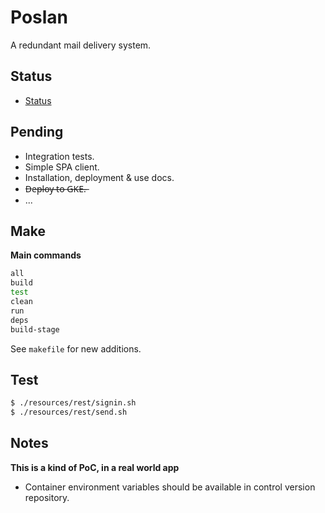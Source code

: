 # Poslan
A redundant mail delivery system.

## Status
  * [Status](docs/status/index.md)

## Pending
  * Integration tests.
  * Simple SPA client.
  * Installation, deployment & use docs.
  * D̶e̶p̶l̶o̶y̶ ̶t̶o̶ ̶G̶K̶E̶.̶
  * ...

## Make
**Main commands**

```bash
all
build
test
clean
run
deps
build-stage
```

See `makefile` for new additions.

## Test

```bash
$ ./resources/rest/signin.sh
$ ./resources/rest/send.sh
```

## Notes
**This is a kind of PoC, in a real world app**
* Container environment variables should be available in control version repository.
